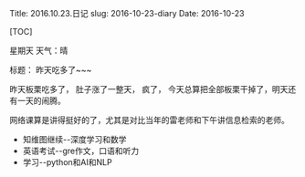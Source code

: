 Title: 2016.10.23.日记
slug: 2016-10-23-diary
Date: 2016-10-23 

[TOC]

星期天 天气：晴

标题： 昨天吃多了~~~

昨天板栗吃多了， 肚子涨了一整天， 疯了， 今天总算把全部板栗干掉了，明天还有一天的闹腾。

网络课算是讲得挺好的了，尤其是对比当年的雷老师和下午讲信息检索的老师。

- 知维图继续--深度学习和数学
- 英语考试--gre作文，口语和听力
- 学习--python和AI和NLP